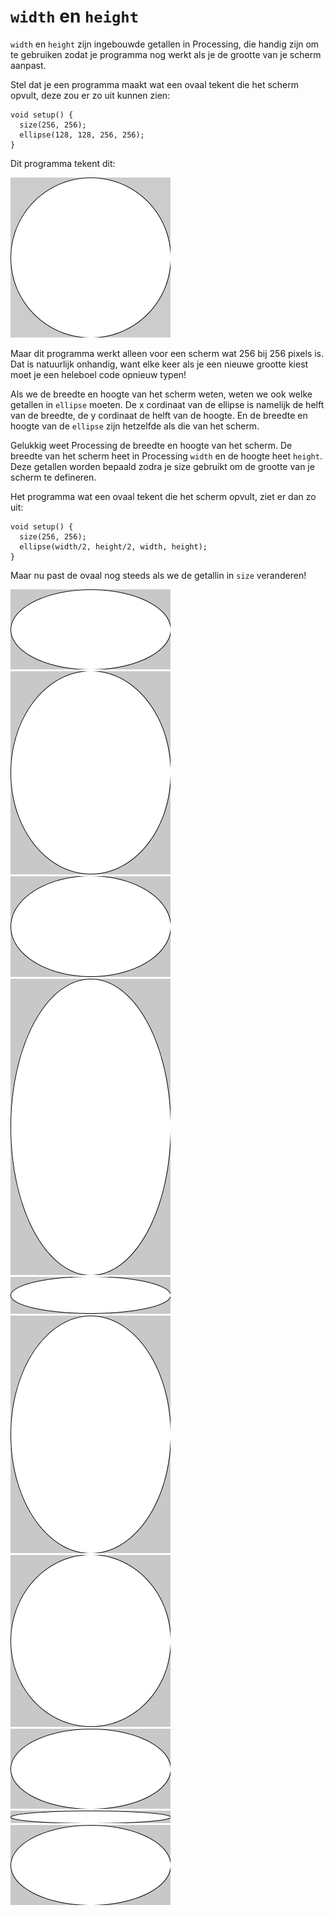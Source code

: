 # `width` en `height`

`width` en `height` zijn ingebouwde getallen in Processing, die handig zijn om te gebruiken zodat je programma nog werkt als je de grootte van je scherm aanpast.

Stel dat je een programma maakt wat een ovaal tekent die het scherm opvult, deze zou er zo uit kunnen zien:
```
void setup() {
  size(256, 256);
  ellipse(128, 128, 256, 256);
}
```
Dit programma tekent dit:

![circle 256](circle256.png)

Maar dit programma werkt alleen voor een scherm wat 256 bij 256 pixels is. Dat is natuurlijk onhandig, want elke keer als je een nieuwe grootte kiest moet je een heleboel code opnieuw typen!

Als we de breedte en hoogte van het scherm weten, weten we ook welke getallen in `ellipse` moeten. De x cordinaat van de ellipse is namelijk de helft van de breedte, de y cordinaat de helft van de hoogte. En de breedte en hoogte van de `ellipse` zijn hetzelfde als die van het scherm.

Gelukkig weet Processing de breedte en hoogte van het scherm. De breedte van het scherm heet in Processing `width` en de hoogte heet `height`. Deze getallen worden bepaald zodra je size gebruikt om de grootte van je scherm te defineren.

Het programma wat een ovaal tekent die het scherm opvult, ziet er dan zo uit:
```
void setup() {
  size(256, 256);
  ellipse(width/2, height/2, width, height);
}
```
Maar nu past de ovaal nog steeds als we de getallin in `size` veranderen!

![ovaal](ellipse0.png)![ovaal](ellipse1.png)![ovaal](ellipse2.png)![ovaal](ellipse3.png)![ovaal](ellipse4.png)![ovaal](ellipse5.png)![ovaal](ellipse6.png)![ovaal](ellipse7.png)![ovaal](ellipse8.png)![ovaal](ellipse9.png)
